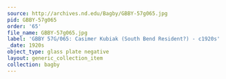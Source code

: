 ```yaml
---
source: http://archives.nd.edu/Bagby/GBBY-57g065.jpg
pid: GBBY-57g065
order: '65'
file_name: GBBY-57g065.jpg
label: 'GBBY 57G/065: Casimer Kubiak (South Bend Resident?) - c1920s'
_date: 1920s
object_type: glass plate negative
layout: generic_collection_item
collection: bagby
---
```

